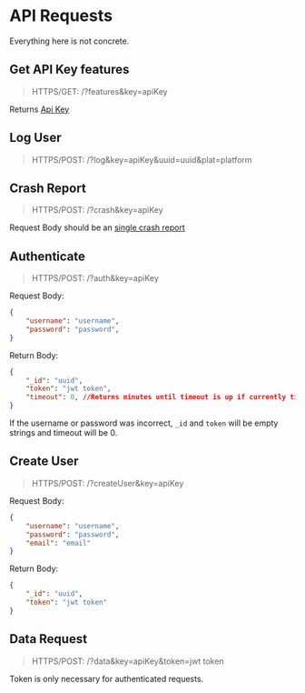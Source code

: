 # API Requests

Everything here is not concrete.

## Get API Key features

> HTTPS/GET: /?features&key=apiKey

Returns [Api Key](DB.md#api-key-stupid-backendkeys)

## Log User

> HTTPS/POST: /?log&key=apiKey&uuid=uuid&plat=platform

## Crash Report

> HTTPS/POST: /?crash&key=apiKey

Request Body should be an [single crash report](DB.md#crash-reports-appidcrashes)

## Authenticate

> HTTPS/POST: /?auth&key=apiKey

Request Body:

```json
{
    "username": "username",
    "password": "password",
}
```

Return Body:

```json
{
    "_id": "uuid",
    "token": "jwt token",
    "timeout": 0, //Returns minutes until timeout is up if currently timed-out.
}
```

If the username or password was incorrect, `_id` and `token` will be empty strings and timeout will be 0.

## Create User

> HTTPS/POST: /?createUser&key=apiKey

Request Body:

```json
{
    "username": "username",
    "password": "password",
    "email": "email"
}
```

Return Body:

```json
{
    "_id": "uuid",
    "token": "jwt token"
}
```

## Data Request

> HTTPS/POST: /?data&key=apiKey&token=jwt token

Token is only necessary for authenticated requests.
